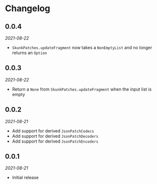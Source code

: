 # Changelog

## 0.0.4

_2021-08-22_

 * `SkunkPatches.updateFragment` now takes a `NonEmptyList` and no longer returns an `Option`

## 0.0.3

_2021-08-22_

 * Return a `None` from `SkunkPatches.updateFragment` when the input list is empty

## 0.0.2

_2021-08-21_

 * Add support for derived `JsonPatchCodecs`
 * Add support for derived `JsonPatchDecoders`
 * Add support for derived `JsonPatchEncoders`

## 0.0.1

_2021-08-21_

 * Initial release